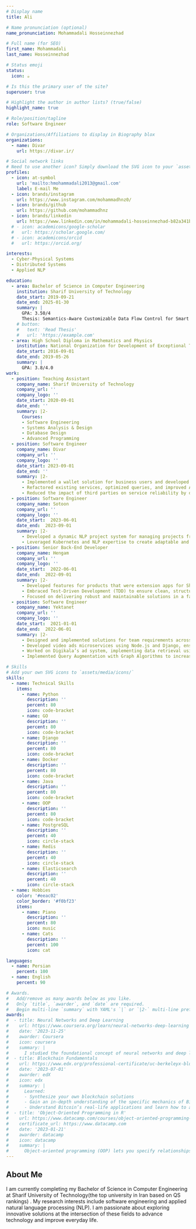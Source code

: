 ```yaml
---
# Display name
title: Ali

# Name pronunciation (optional)
name_pronunciation: Mohammadali Hosseinnezhad

# Full name (for SEO)
first_name: Mohammadali
last_name: Hosseinnezhad

# Status emoji
status:
  icon: ☕️

# Is this the primary user of the site?
superuser: true

# Highlight the author in author lists? (true/false)
highlight_name: true

# Role/position/tagline
role: Software Engineer

# Organizations/Affiliations to display in Biography blox
organizations:
  - name: Divar
    url: https://divar.ir/

# Social network links
# Need to use another icon? Simply download the SVG icon to your `assets/media/icons/` folder.
profiles:
  - icon: at-symbol
    url: 'mailto:hmohammadali2013@gmail.com'
    label: E-mail Me
  - icon: brands/instagram
    url: https://www.instagram.com/mohammadhnz0/
  - icon: brands/github
    url: https://github.com/mohammadhnz
  - icon: brands/linkedin
    url: https://www.linkedin.com/in/mohammadali-hosseinnezhad-b82a341bb/
  # - icon: academicons/google-scholar
  #   url: https://scholar.google.com/
  # - icon: academicons/orcid
  #   url: https://orcid.org/

interests:
  - Cyber-Physical Systems
  - Distributed Systems
  - Applied NLP

education:
  - area: Bachelor of Science in Computer Engineering
    institution: Sharif University of Technology
    date_start: 2019-09-21
    date_end: 2025-01-30
    summary: |
      GPA: 3.50/4
      Thesis: Semantics-Aware Customizable Data Flow Control for Smart Home Privacy Protection: Under the mentorship of Dr. Amini, I am developing a semantics-aware and customizable data flow control framework to enhance privacy protection in smart home environments. This ongoing research addresses critical challenges in IoT security and contributes to pioneering methodologies for smart home privacy.
    # button:
    #   text: 'Read Thesis'
    #   url: 'https://example.com'
  - area: High School Diploma in Mathematics and Physics
    institution: National Organization for Development of Exceptional Talents
    date_start: 2016-09-01
    date_end: 2019-05-26
    summary: |
      GPA: 3.8/4.0
work:
  - position: Teaching Assistant
    company_name: Sharif University of Technology
    company_url: ''
    company_logo: ''
    date_start: 2020-09-01
    date_end: ''
    summary: |2-
      Courses:
      - Software Engineering
      - Systems Analysis & Design
      - Database Design
      - Advanced Programming
  - position: Software Engineer
    company_name: Divar
    company_url: ''
    company_logo: ''
    date_start: 2023-09-01
    date_end: ''
    summary: |2-
      - Implemented a wallet solution for business users and developed new payment methods.
      - Refactored existing services, optimized queries, and improved API designs, enhancing system performance and reliability.
      - Reduced the impact of third parties on service reliability by developing an auto-switch mechanism.
  - position: Software Engineer
    company_name: Sotoon
    company_url: ''
    company_logo: ''
    date_start:  2023-06-01
    date_end:  2023-09-01
    summary: |2-
      - Developed a dynamic NLP project system for managing projects from various data sources.
      - Leveraged Kubernetes and NLP expertise to create adaptable and efficient solutions.
  - position: Senior Back-End Developer
    company_name: Hengam
    company_url: ''
    company_logo: ''
    date_start:  2022-06-01
    date_end:  2022-09-01
    summary: |2-
      - Developed features for products that were extension apps for Shopify stores.
      - Embraced Test-Driven Development (TDD) to ensure clean, structured, and high-quality code.
      - Focused on delivering robust and maintainable solutions in a fast-paced development environment.
  - position: Software Engineer
    company_name: Yektanet
    company_url: ''
    company_logo: ''
    date_start:  2021-01-01
    date_end:  2022-06-01
    summary: |2-
      - Designed and implemented solutions for team requirements across various projects.
      - Developed video ads microservices using Node.js and Django, ensuring efficient and scalable ad delivery. Utilized technologies such as CDN, S3 to optimize system performance and reliability
      - Worked on Digikala’s ad system, implementing data retrieval using Elasticsearch and optimizing complex queries.
      - Implemented Query Augmentation with Graph Algorithms to increase the coverage and relevance of ads.

# Skills
# Add your own SVG icons to `assets/media/icons/`
skills:
  - name: Technical Skills
    items:
      - name: Python
        description: ''
        percent: 80
        icon: code-bracket
      - name: GO
        description: ''
        percent: 80
        icon: code-bracket
      - name: Django
        description: ''
        percent: 80
        icon: code-bracket
      - name: Docker
        description: ''
        percent: 80
        icon: code-bracket
      - name: Java
        description: ''
        percent: 80
        icon: code-bracket
      - name: OOP
        description: ''
        percent: 80
        icon: code-bracket
      - name: PostgreSQL
        description: ''
        percent: 40
        icon: circle-stack
      - name: Redis
        description: ''
        percent: 40
        icon: circle-stack
      - name: Elasticsearch
        description: ''
        percent: 40
        icon: circle-stack
  - name: Hobbies
    color: '#eeac02'
    color_border: '#f0bf23'
    items:
      - name: Piano
        description: ''
        percent: 80
        icon: music
      - name: Cats
        description: ''
        percent: 100
        icon: cat

languages:
  - name: Persian
    percent: 100
  - name: English
    percent: 90

# Awards.
#   Add/remove as many awards below as you like.
#   Only `title`, `awarder`, and `date` are required.
#   Begin multi-line `summary` with YAML's `|` or `|2-` multi-line prefix and indent 2 spaces below.
awards:
#  - title: Neural Networks and Deep Learning
#    url: https://www.coursera.org/learn/neural-networks-deep-learning
#    date: '2023-11-25'
#    awarder: Coursera
#    icon: coursera
#    summary: |
#      I studied the foundational concept of neural networks and deep learning. By the end, I was familiar with the significant technological trends driving the rise of deep learning; build, train, and apply fully connected deep neural networks; implement efficient (vectorized) neural networks; identify key parameters in a neural network’s architecture; and apply deep learning to your own applications.
#  - title: Blockchain Fundamentals
#    url: https://www.edx.org/professional-certificate/uc-berkeleyx-blockchain-fundamentals
#    date: '2023-07-01'
#    awarder: edX
#    icon: edx
#    summary: |
#      Learned:
#      - Synthesize your own blockchain solutions
#      - Gain an in-depth understanding of the specific mechanics of Bitcoin
#      - Understand Bitcoin’s real-life applications and learn how to attack and destroy Bitcoin, Ethereum, smart contracts and Dapps, and alternatives to Bitcoin’s Proof-of-Work consensus algorithm
#  - title: 'Object-Oriented Programming in R'
#    url: https://www.datacamp.com/courses/object-oriented-programming-with-s3-and-r6-in-r
#    certificate_url: https://www.datacamp.com
#    date: '2023-01-21'
#    awarder: datacamp
#    icon: datacamp
#    summary: |
#      Object-oriented programming (OOP) lets you specify relationships between functions and the objects that they can act on, helping you manage complexity in your code. This is an intermediate level course, providing an introduction to OOP, using the S3 and R6 systems. S3 is a great day-to-day R programming tool that simplifies some of the functions that you write. R6 is especially useful for industry-specific analyses, working with web APIs, and building GUIs.
---
```


## About Me

I am currently completing my Bachelor of Science in Computer Engineering at Sharif University of Technology(the top university in Iran based on QS rankings) . My research interests include software engineering and applied natural language processing (NLP). I am passionate about exploring innovative solutions at the intersection of these fields to advance technology and improve everyday life.